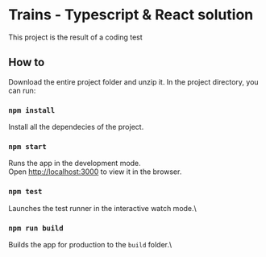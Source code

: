 # Trains - Typescript & React solution

This project is the result of a coding test

## How to

Download the entire project folder and unzip it.
In the project directory, you can run:

### `npm install`

Install all the dependecies of the project.

### `npm start`

Runs the app in the development mode.\
Open [http://localhost:3000](http://localhost:3000) to view it in the browser.

### `npm test`

Launches the test runner in the interactive watch mode.\

### `npm run build`

Builds the app for production to the `build` folder.\
